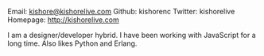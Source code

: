 Email:  kishore@kishorelive.com
Github: kishorenc
Twitter: kishorelive
Homepage: http://kishorelive.com

I am a designer/developer hybrid. I have been working with JavaScript for a long time. Also likes Python and Erlang.